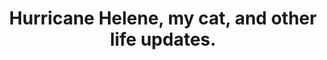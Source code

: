 ---
title: "Hurricane Helene, my cat, and other life updates."
streamDate: 10-18-2024
game: "Just Chatting"
vodUrl: "https://www.youtube.com/watch?v=SlGwrm-i77A"
thumbnail: "https://img.youtube.com/vi/SlGwrm-i77A/maxresdefault.jpg"
duration: "1:28:21"
---